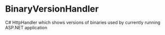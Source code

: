 BinaryVersionHandler
====================

C# HttpHandler which shows versions of binaries used by currently running ASP.NET application
